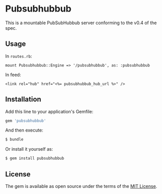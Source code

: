 # Pubsubhubbub

This is a mountable PubSubHubbub server conforming to the v0.4 of the spec.

## Usage

In `routes.rb`:

    mount Pubsubhubbub::Engine => '/pubsubhubbub', as: :pubsubhubbub

In feed:

    <link rel="hub" href="<%= pubsubhubbub_hub_url %>" />

## Installation
Add this line to your application's Gemfile:

```ruby
gem 'pubsubhubbub'
```

And then execute:
```bash
$ bundle
```

Or install it yourself as:
```bash
$ gem install pubsubhubbub
```

## License
The gem is available as open source under the terms of the [MIT License](http://opensource.org/licenses/MIT).
